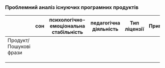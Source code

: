 ### Проблемний аналіз існуючих програмних продуктів
|                        | сон          | психологічно-емоціональна стабільність | педагогічна діяльність | Тип ліцензії | Примітка |
| -----------            | -----------  | -----------                            | -----------            | -----------  | -------- |
| Продукт/Пошукові фрази |              |                                        |                        |              |          |
|                        |              |                                        |                        |              |          |
|                        |              |                                        |                        |              |          |
|                        |              |                                        |                        |              |          |

